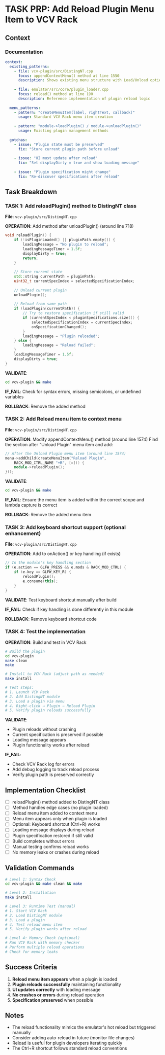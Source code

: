 # TASK PRP: Add Reload Plugin Menu Item to VCV Rack

## Context

### Documentation
```yaml
context:
  existing_patterns:
    - file: vcv-plugin/src/DistingNT.cpp
      focus: appendContextMenu() method at line 1550
      description: Shows existing menu structure with Load/Unload options
    
    - file: emulator/src/core/plugin_loader.cpp
      focus: reload() method at line 190
      description: Reference implementation of plugin reload logic
  
  menu_patterns:
    - pattern: "createMenuItem(label, rightText, callback)"
      usage: Standard VCV Rack menu item creation
    
    - pattern: "module->loadPlugin() / module->unloadPlugin()"
      usage: Existing plugin management methods
  
  gotchas:
    - issue: "Plugin state must be preserved"
      fix: "Store current plugin path before unload"
    
    - issue: "UI must update after reload"
      fix: "Set displayDirty = true and show loading message"
    
    - issue: "Plugin specification might change"
      fix: "Re-discover specifications after reload"
```

## Task Breakdown

### TASK 1: Add reloadPlugin() method to DistingNT class
**File**: `vcv-plugin/src/DistingNT.cpp`

**OPERATION**: Add method after unloadPlugin() (around line 718)
```cpp
void reloadPlugin() {
    if (!isPluginLoaded() || pluginPath.empty()) {
        loadingMessage = "No plugin to reload";
        loadingMessageTimer = 1.5f;
        displayDirty = true;
        return;
    }
    
    // Store current state
    std::string currentPath = pluginPath;
    uint32_t currentSpecIndex = selectedSpecificationIndex;
    
    // Unload current plugin
    unloadPlugin();
    
    // Reload from same path
    if (loadPlugin(currentPath)) {
        // Try to restore specification if still valid
        if (currentSpecIndex < pluginSpecifications.size()) {
            selectedSpecificationIndex = currentSpecIndex;
            onSpecificationChanged();
        }
        loadingMessage = "Plugin reloaded";
    } else {
        loadingMessage = "Reload failed";
    }
    loadingMessageTimer = 1.5f;
    displayDirty = true;
}
```

**VALIDATE**: 
```bash
cd vcv-plugin && make
```

**IF_FAIL**: Check for syntax errors, missing semicolons, or undefined variables

**ROLLBACK**: Remove the added method

### TASK 2: Add Reload menu item to context menu
**File**: `vcv-plugin/src/DistingNT.cpp`

**OPERATION**: Modify appendContextMenu() method (around line 1574)
Find the section after "Unload Plugin" menu item and add:
```cpp
// After the Unload Plugin menu item (around line 1574)
menu->addChild(createMenuItem("Reload Plugin", 
    RACK_MOD_CTRL_NAME "+R", [=]() {
    module->reloadPlugin();
}));
```

**VALIDATE**:
```bash
cd vcv-plugin && make
```

**IF_FAIL**: Ensure the menu item is added within the correct scope and lambda capture is correct

**ROLLBACK**: Remove the added menu item

### TASK 3: Add keyboard shortcut support (optional enhancement)
**File**: `vcv-plugin/src/DistingNT.cpp`

**OPERATION**: Add to onAction() or key handling (if exists)
```cpp
// In the module's key handling section
if (e.action == GLFW_PRESS && e.mods & RACK_MOD_CTRL) {
    if (e.key == GLFW_KEY_R) {
        reloadPlugin();
        e.consume(this);
    }
}
```

**VALIDATE**: Test keyboard shortcut manually after build

**IF_FAIL**: Check if key handling is done differently in this module

**ROLLBACK**: Remove keyboard shortcut code

### TASK 4: Test the implementation
**OPERATION**: Build and test in VCV Rack

```bash
# Build the plugin
cd vcv-plugin
make clean
make

# Install to VCV Rack (adjust path as needed)
make install

# Test steps:
# 1. Launch VCV Rack
# 2. Add DistingNT module
# 3. Load a plugin via menu
# 4. Right-click → Plugin → Reload Plugin
# 5. Verify plugin reloads successfully
```

**VALIDATE**: 
- Plugin reloads without crashing
- Current specification is preserved if possible
- Loading message appears
- Plugin functionality works after reload

**IF_FAIL**: 
- Check VCV Rack log for errors
- Add debug logging to track reload process
- Verify plugin path is preserved correctly

## Implementation Checklist

- [ ] reloadPlugin() method added to DistingNT class
- [ ] Method handles edge cases (no plugin loaded)
- [ ] Reload menu item added to context menu
- [ ] Menu item appears only when plugin is loaded
- [ ] Optional: Keyboard shortcut (Ctrl+R) works
- [ ] Loading message displays during reload
- [ ] Plugin specification restored if still valid
- [ ] Build completes without errors
- [ ] Manual testing confirms reload works
- [ ] No memory leaks or crashes during reload

## Validation Commands

```bash
# Level 1: Syntax Check
cd vcv-plugin && make clean && make

# Level 2: Installation
make install

# Level 3: Runtime Test (manual)
# 1. Start VCV Rack
# 2. Load DistingNT module
# 3. Load a plugin
# 4. Test reload menu item
# 5. Verify plugin works after reload

# Level 4: Memory Check (optional)
# Run VCV Rack with memory checker
# Perform multiple reload operations
# Check for memory leaks
```

## Success Criteria

1. **Reload menu item appears** when a plugin is loaded
2. **Plugin reloads successfully** maintaining functionality
3. **UI updates correctly** with loading message
4. **No crashes or errors** during reload operation
5. **Specification preserved** when possible

## Notes

- The reload functionality mimics the emulator's hot reload but triggered manually
- Consider adding auto-reload in future (monitor file changes)
- Reload is useful for plugin developers iterating quickly
- The Ctrl+R shortcut follows standard reload conventions